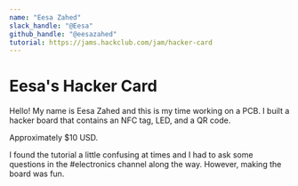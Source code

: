 ```yaml
---
name: "Eesa Zahed"
slack_handle: "@Eesa"
github_handle: "@eesazahed"
tutorial: https://jams.hackclub.com/jam/hacker-card
---
```


# Eesa's Hacker Card

Hello! My name is Eesa Zahed and this is my time working on a PCB. I built a hacker board that contains an NFC tag, LED, and a QR code.

Approximately $10 USD.

I found the tutorial a little confusing at times and I had to ask some questions in the #electronics channel along the way. However, making the board  was fun.
